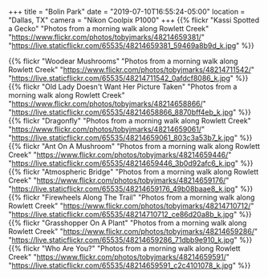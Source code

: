 +++
title = "Bolin Park"
date = "2019-07-10T16:55:24-05:00"
location = "Dallas, TX"
camera = "Nikon Coolpix P1000"
+++
{{% flickr "Kassi Spotted a Gecko"
           "Photos from a morning walk along Rowlett Creek"
           "https://www.flickr.com/photos/tobyjmarks/48214659381/"
           "https://live.staticflickr.com/65535/48214659381_59469a8b9d_k.jpg" %}}
<!--more-->

{{% flickr "Woodear Mushrooms"
           "Photos from a morning walk along Rowlett Creek"
           "https://www.flickr.com/photos/tobyjmarks/48214711542/"
           "https://live.staticflickr.com/65535/48214711542_0afdcf8086_k.jpg" %}}
{{% flickr "Old Lady Doesn't Want Her Picture Taken"
           "Photos from a morning walk along Rowlett Creek"
           "https://www.flickr.com/photos/tobyjmarks/48214658866/"
           "https://live.staticflickr.com/65535/48214658866_8870bff4eb_k.jpg" %}}
{{% flickr "Dragonfly"
           "Photos from a morning walk along Rowlett Creek"
           "https://www.flickr.com/photos/tobyjmarks/48214659061/"
           "https://live.staticflickr.com/65535/48214659061_803c3a53b7_k.jpg" %}}
{{% flickr "Ant On A Mushroom"
           "Photos from a morning walk along Rowlett Creek"
           "https://www.flickr.com/photos/tobyjmarks/48214659446/"
           "https://live.staticflickr.com/65535/48214659446_3b0d92afc6_k.jpg" %}}
{{% flickr "Atmospheric Bridge"
           "Photos from a morning walk along Rowlett Creek"
           "https://www.flickr.com/photos/tobyjmarks/48214659176/"
           "https://live.staticflickr.com/65535/48214659176_49b08baae8_k.jpg" %}}
{{% flickr "Firewheels Along The Trail"
           "Photos from a morning walk along Rowlett Creek"
           "https://www.flickr.com/photos/tobyjmarks/48214710712/"
           "https://live.staticflickr.com/65535/48214710712_ce86d20a8b_k.jpg" %}}
{{% flickr "Grasshopper On A Plant"
           "Photos from a morning walk along Rowlett Creek"
           "https://www.flickr.com/photos/tobyjmarks/48214659286/"
           "https://live.staticflickr.com/65535/48214659286_71dbb9e910_k.jpg" %}}
{{% flickr "Who Are You?"
           "Photos from a morning walk along Rowlett Creek"
           "https://www.flickr.com/photos/tobyjmarks/48214659591/"
           "https://live.staticflickr.com/65535/48214659591_c2c4101078_k.jpg" %}}
